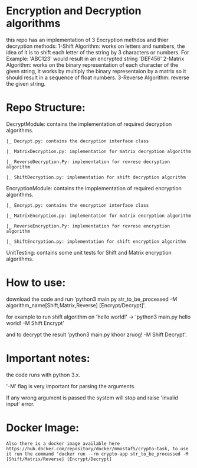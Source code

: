 # Encryption and Decryption algorithms
this repo has an implementation of 3 Encryption methdos and thier decryption methods:
  1-Shift Algorithm:
    works on letters and numbers, the idea of it is to shift each letter of the string by 3 characters or numbers.
    For Example: 'ABC123' would result in an encrypted string 'DEF456'
  2-Matrix Algorithm:
    works on the binary representation of each character of the given string, it works by multiply the binary representaion by a matrix so it should result in a sequence of float numbers.
  3-Reverse Algorithm:
	reverse the given string.
# Repo Structure:
DecryptModule: contains the implementation of required decryption algorithms.

	|_ Decrypt.py: contains the decryption interface class

	|_ MatrixDecryption.py: implementation for matrix decryption algorithm

	|_ ReverseDecryption.Py: implementation for revrese decryption algorithm

	|_ ShiftDecryption.py: implementation for shift decryption algorithm

EncryptionModule: contains the impplementation of required encryption algorithms.

	|_ Encrypt.py: contains the encryption interface class
	
	|_ MatrixEncryption.py: implementation for matrix encryption algorithm
	
	|_ ReverseEncryption.Py: implementation for revrese encryption algorithm
	
	|_ ShiftEncryption.py: implementation for shift encryption algorithm

UnitTesting: contains some unit tests for Shift and Matrix encryption algorithms.

# How to use:
download the code and run 'python3 main.py str_to_be_processed -M algorithm_name[Shift,Matrix,Reverse] [Encrypt/Decrypt]'.

for example to run shift algorithm on 'hello world!' -> 'python3 main.py hello world! -M Shift Encrypt'

and to decrypt the result 'python3 main.py khoor zruog! -M Shift Decrypt'.

# Important notes:
  the code runs with python 3.x.
  
  '-M' flag is very important for parsing the arguments.
  
  If any wrong argument is passed the system will stop and raise 'invalid input' error.
  
# Docker Image:
	Also there is a docker image available here https://hub.docker.com/repository/docker/mmostaf5/crypto-task, to use it run the command 'docker run --rm crypto-app str_to_be_processed -M [Shift/Matrix/Reverse] [Encrypt/Decrypt]

